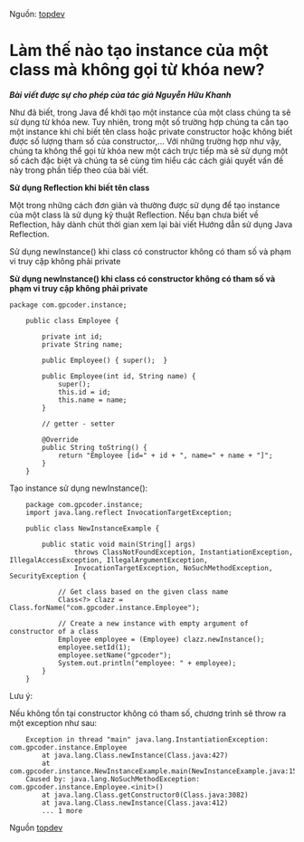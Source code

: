 Nguồn: [topdev](https://topdev.vn/blog/lam-the-nao-tao-instance-cua-mot-class-ma-khong-goi-tu-khoa-new/?utm_source=facebook&utm_medium=post&utm_campaign=anhltv&utm_term=blog&utm_content=b_lam-the-nao-tao-instance-cua-mot-class-ma-khong-goi-tu-khoa-new&fbclid=IwAR2OAYFybuMskvPzoF4bGV9IZQaSdwTbCEuVLVSuTYEgIkUWk82L3rWPOq4)

# Làm thế nào tạo instance của một class mà không gọi từ khóa new?

___Bài viết được sự cho phép của tác giả Nguyễn Hữu Khanh___

Như đã biết, trong Java để khởi tạo một instance của một class chúng ta sẽ sử dụng từ khóa new. Tuy nhiên, trong một số trường hợp chúng ta cần tạo một instance khi chỉ biết tên class hoặc private constructor hoặc không biết được số lượng tham số của constructor,… Với những trường hợp như vậy, chúng ta không thể gọi từ khóa new một cách trực tiếp mà sẽ sử dụng một số cách đặc biệt và chúng ta sẽ cùng tìm hiểu các cách giải quyết vấn đề này trong phần tiếp theo của bài viết.

__Sử dụng Reflection khi biết tên class__

Một trong những cách đơn giản và thường được sử dụng để tạo instance của một class là sử dụng kỹ thuật Reflection. Nếu bạn chưa biết về Reflection, hãy dành chút thời gian xem lại bài viết Hướng dẫn sử dụng Java Reflection.

Sử dụng newInstance() khi class có constructor không có tham số và phạm vi truy cập không phải private

__Sử dụng newInstance() khi class có constructor không có tham số và phạm vi truy cập không phải private__

```
package com.gpcoder.instance;
    
    public class Employee {

        private int id;
        private String name;

        public Employee() { super();  }

        public Employee(int id, String name) {
            super();
            this.id = id;
            this.name = name;
        }

        // getter - setter

        @Override
        public String toString() {
            return "Employee [id=" + id + ", name=" + name + "]";
        }
    }
```

Tạo instance sử dụng newInstance():

```
    package com.gpcoder.instance;
    import java.lang.reflect InvocationTargetException;

    public class NewInstanceExample {

        public static void main(String[] args)
                throws ClassNotFoundException, InstantiationException, IllegalAccessException, IllegalArgumentException,
                InvocationTargetException, NoSuchMethodException, SecurityException {

            // Get class based on the given class name
            Class<?> clazz = Class.forName("com.gpcoder.instance.Employee");

            // Create a new instance with empty argument of constructor of a class
            Employee employee = (Employee) clazz.newInstance();
            employee.setId(1);
            employee.setName("gpcoder");
            System.out.println("employee: " + employee);
        }
    }
```

Lưu ý:

Nếu không tồn tại constructor không có tham số, chương trình sẽ throw ra một exception như sau:

```
    Exception in thread "main" java.lang.InstantiationException: com.gpcoder.instance.Employee
        at java.lang.Class.newInstance(Class.java:427)
        at com.gpcoder.instance.NewInstanceExample.main(NewInstanceExample.java:15)
    Caused by: java.lang.NoSuchMethodException: com.gpcoder.instance.Employee.<init>()
        at java.lang.Class.getConstructor0(Class.java:3082)
        at java.lang.Class.newInstance(Class.java:412)
        ... 1 more
```

Nguồn [topdev](https://topdev.vn/blog/lam-the-nao-tao-instance-cua-mot-class-ma-khong-goi-tu-khoa-new/?utm_source=facebook&utm_medium=post&utm_campaign=anhltv&utm_term=blog&utm_content=b_lam-the-nao-tao-instance-cua-mot-class-ma-khong-goi-tu-khoa-new&fbclid=IwAR2OAYFybuMskvPzoF4bGV9IZQaSdwTbCEuVLVSuTYEgIkUWk82L3rWPOq4)